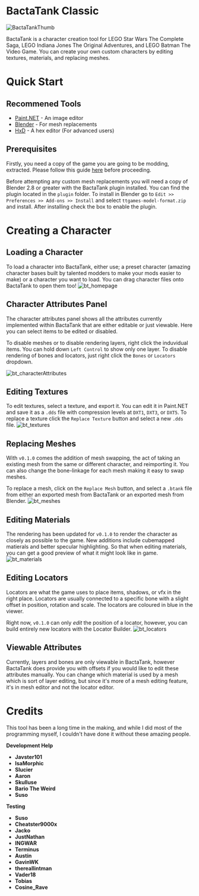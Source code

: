 # BactaTank Classic
![BactaTankThumb](https://i.imgur.com/AF7uRe2.png)

BactaTank is a character creation tool for LEGO Star Wars The Complete Saga, LEGO Indiana Jones The Original Adventures, and LEGO Batman The Video Game. You can create your own custom characters by editing textures, materials, and replacing meshes.

# Quick Start
## Recommened Tools
* [Paint.NET](https://getpaint.net/) - An image editor
* [Blender](https://www.blender.org/download/) - For mesh replacements
* [HxD](https://mh-nexus.de/en/hxd/) - A hex editor (For advanced users)

## Prerequisites
Firstly, you need a copy of the game you are going to be modding, extracted. Please follow this guide [here](https://www.youtube.com/watch?v=_EQ3hPrh0V8) before proceeding.

Before attempting any custom mesh replacements you will need a copy of Blender 2.8 or greater with the BactaTank plugin installed. You can find the plugin located in the `plugin` folder. To install in Blender go to `Edit >> Preferences >> Add-ons >> Install` and select `ttgames-model-format.zip` and install. After installing check the box to enable the plugin.

# Creating a Character
## Loading a Character
To load a character into BactaTank, either use; a preset character (amazing character bases built by talented modders to make your mods easier to make) or a character you want to load. You can drag character files onto BactaTank to open them too!
![bt_homepage](https://i.imgur.com/hTliNuY.png)

## Character Attributes Panel
The character attributes panel shows all the attributes currently implemented within BactaTank that are either editable or just viewable. Here you can select items to be edited or disabled.

To disable meshes or to disable rendering layers, right click the induvidual items. You can hold down `Left Control` to show only one layer. To disable rendering of bones and locators, just right click the `Bones` or `Locators` dropdown.

![bt_characterAttributes](https://i.imgur.com/UIMNuUe.gif)

## Editing Textures
To edit textures, select a texture, and export it. You can edit it in Paint.NET and save it as a `.dds` file with compression levels at `DXT1`, `DXT3`, or `DXT5`. To replace a texture click the `Replace Texture` button and select a new `.dds` file.
![bt_textures](https://i.imgur.com/ZYgnZmo.png)

## Replacing Meshes
With `v0.1.0` comes the addition of mesh swapping, the act of taking an existing mesh from the same or different character, and reimporting it. You can also change the bone-linkage for each mesh making it easy to swap meshes.

To replace a mesh, click on the `Replace Mesh` button, and select a `.btank` file from either an exported mesh from BactaTank or an exported mesh from Blender.
![bt_meshes](https://i.imgur.com/AsgtIjr.png)

## Editing Materials
The rendering has been updated for `v0.1.0` to render the character as closely as possible to the game. New additions include cubemapped matierals and better specular highlighting. So that when editing materials, you can get a good preview of what it might look like in game.
![bt_materials](https://i.imgur.com/N3UPicU.png)

## Editing Locators
Locators are what the game uses to place items, shadows, or vfx in the right place. Locators are usually connected to a specific bone with a slight offset in position, rotation and scale. The locators are coloured in blue in the viewer.

Right now, `v0.1.0` can only *edit* the position of a locator, however, you can build entirely new locators with the Locator Builder.
![bt_locators](https://i.imgur.com/MNiUDYG.png)

## Viewable Attributes
Currently, layers and bones are only viewable in BactaTank, however BactaTank does provide you with offsets if you would like to edit these attributes manually. You can change which material is used by a mesh which is sort of layer editing, but since it's more of a mesh editing feature, it's in mesh editor and not the locator editor.

# Credits
This tool has been a long time in the making, and while I did most of the programming myself, I couldn't have done it without these amazing people.

**Development Help**
* **Javster101**
* **IsaMorphic**
* **Slucier**
* **Aaron**
* **Skulluse**
* **Bario The Weird**
* **Suso**

**Testing**
* **Suso**
* **Cheatster9000x**
* **Jacko**
* **JustNathan**
* **INGWAR**
* **Terminus**
* **Austin**
* **GavinWK**
* **thereallintman**
* **Vader18**
* **Tobias**
* **Cosine_Rave**